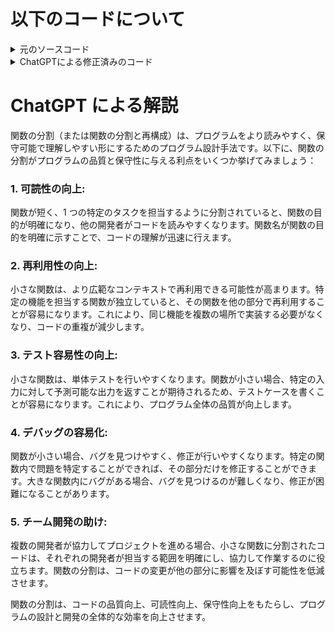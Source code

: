 # 以下のコードについて

<details>
<summary>元のソースコード</summary>

```typescript
import express from "express";
import { adminId } from "./members";
import { memberDB } from "./members";

const router = express.Router();

router.post("/signup", (req: express.Request, res: express.Response) => {
  const { uuid, password } = req.body;
  try {
    signup(uuid, password);
    req.session.uuid = uuid;
    res.sendStatus(200);
  } catch (e) {
    if (e instanceof Error) {
      res.status(401).json({ message: e.message });
    }
  }
});

router.post("/signin", (req: express.Request, res: express.Response) => {
  const { uuid, password } = req.body;
  try {
    signin(uuid, password);
    req.session.uuid = uuid;
    res.sendStatus(200);
  } catch (e) {
    if (e instanceof Error) {
      res.status(401).json({ message: e.message });
    }
  }
});

router.post("/signinAsAdmin", (req: express.Request, res: express.Response) => {
  const { password } = req.body;
  console.log(req.body);
  try {
    signinAsAdmin(adminId, password);
    req.session.uuid = adminId;
    res.sendStatus(200);
  } catch (e) {
    if (e instanceof Error) {
      res.status(401).json({ message: e.message });
    }
  }
});

router.post("/isSignedIn", (req: express.Request, res: express.Response) => {
  if (req.session.uuid) {
    res.status(200).json({ uuid: req.session.uuid });
  } else {
    res.status(401).json({ message: "Not signed in" });
  }
});

router.post("/isSignedUp", (req: express.Request, res: express.Response) => {
  const { uuid } = req.body;

  if (!memberDB.isExist(uuid)) {
    res.status(401).json({ message: `The member ${uuid} was not found` });
  } else if (!memberDB.isPasswordSetUp(uuid)) {
    res.status(401).json({ message: "Not signed up yet" });
  } else {
    res.sendStatus(200);
    console.log("Already signed up");
  }
});

const signup = (uuid: string, password: string) => {
  memberDB.setPassword(uuid, password);
};

const signin = (uuid: string, password: string) => {
  if (!memberDB.isValidPassword(uuid, password)) {
    throw new Error(`Wrong password: ${password}`);
  }
};

const signinAsAdmin = (uuid: string, password: string) => {
  if (!memberDB.isAdmin(uuid)) {
    throw new Error("Not an admin");
  }

  if (!memberDB.isValidPassword(uuid, password)) {
    throw new Error(`Wrong password: ${password}`);
  }
};

export { router };
```

</details>
<details>
<summary>ChatGPTによる修正済みのコード</summary>

```typescript
import express from "express";
import { adminId, memberDB } from "./members";

const router = express.Router();

router.post("/signup", handleSignup);
router.post("/signin", handleSignin);
router.post("/signinAsAdmin", handleSigninAsAdmin);
router.post("/isSignedIn", handleIsSignedIn);
router.post("/isSignedUp", handleIsSignedUp);

function handleSignup(req: express.Request, res: express.Response) {
  const { uuid, password } = req.body;
  try {
    memberDB.setPassword(uuid, password);
    req.session.uuid = uuid;
    res.sendStatus(200);
  } catch (e) {
    handleError(res, e);
  }
}

function handleSignin(req: express.Request, res: express.Response) {
  const { uuid, password } = req.body;
  try {
    if (memberDB.isValidPassword(uuid, password)) {
      req.session.uuid = uuid;
      res.sendStatus(200);
    } else {
      throw new Error(`Wrong password: ${password}`);
    }
  } catch (e) {
    handleError(res, e);
  }
}

function handleSigninAsAdmin(req: express.Request, res: express.Response) {
  const { password } = req.body;
  try {
    if (
      memberDB.isAdmin(adminId) &&
      memberDB.isValidPassword(adminId, password)
    ) {
      req.session.uuid = adminId;
      res.sendStatus(200);
    } else {
      throw new Error("Invalid admin credentials");
    }
  } catch (e) {
    handleError(res, e);
  }
}

function handleIsSignedIn(req: express.Request, res: express.Response) {
  if (req.session.uuid) {
    res.status(200).json({ uuid: req.session.uuid });
  } else {
    res.status(401).json({ message: "Not signed in" });
  }
}

function handleIsSignedUp(req: express.Request, res: express.Response) {
  const { uuid } = req.body;

  if (!memberDB.isExist(uuid)) {
    res.status(401).json({ message: `The member ${uuid} was not found` });
  } else if (!memberDB.isPasswordSetUp(uuid)) {
    res.status(401).json({ message: "Not signed up yet" });
  } else {
    res.sendStatus(200);
    console.log("Already signed up");
  }
}

function handleError(res: express.Response, error: Error) {
  if (error instanceof Error) {
    res.status(401).json({ message: error.message });
  }
}

export { router };
```

</details>

# ChatGPT による解説

関数の分割（または関数の分割と再構成）は、プログラムをより読みやすく、保守可能で理解しやすい形にするためのプログラム設計手法です。以下に、関数の分割がプログラムの品質と保守性に与える利点をいくつか挙げてみましょう：

### 1. **可読性の向上:**

関数が短く、1 つの特定のタスクを担当するように分割されていると、関数の目的が明確になり、他の開発者がコードを読みやすくなります。関数名が関数の目的を明確に示すことで、コードの理解が迅速に行えます。

### 2. **再利用性の向上:**

小さな関数は、より広範なコンテキストで再利用できる可能性が高まります。特定の機能を担当する関数が独立していると、その関数を他の部分で再利用することが容易になります。これにより、同じ機能を複数の場所で実装する必要がなくなり、コードの重複が減少します。

### 3. **テスト容易性の向上:**

小さな関数は、単体テストを行いやすくなります。関数が小さい場合、特定の入力に対して予測可能な出力を返すことが期待されるため、テストケースを書くことが容易になります。これにより、プログラム全体の品質が向上します。

### 4. **デバッグの容易化:**

関数が小さい場合、バグを見つけやすく、修正が行いやすくなります。特定の関数内で問題を特定することができれば、その部分だけを修正することができます。大きな関数内にバグがある場合、バグを見つけるのが難しくなり、修正が困難になることがあります。

### 5. **チーム開発の助け:**

複数の開発者が協力してプロジェクトを進める場合、小さな関数に分割されたコードは、それぞれの開発者が担当する範囲を明確にし、協力して作業するのに役立ちます。関数の分割は、コードの変更が他の部分に影響を及ぼす可能性を低減させます。

関数の分割は、コードの品質向上、可読性向上、保守性向上をもたらし、プログラムの設計と開発の全体的な効率を向上させます。
